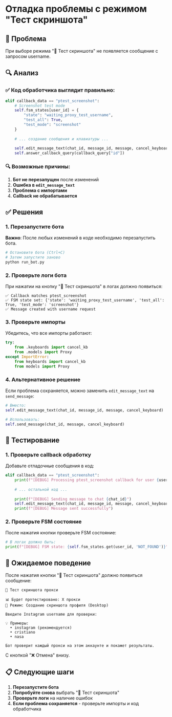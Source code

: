 # Отладка проблемы с режимом "Тест скриншота"

## 🐛 Проблема

При выборе режима "📸 Тест скриншота" не появляется сообщение с запросом username.

## 🔍 Анализ

### ✅ Код обработчика выглядит правильно:

```python
elif callback_data == "ptest_screenshot":
    # Screenshot test mode
    self.fsm_states[user_id] = {
        "state": "waiting_proxy_test_username",
        "test_all": True,
        "test_mode": "screenshot"
    }
    
    # ... создание сообщения и клавиатуры ...
    
    self.edit_message_text(chat_id, message_id, message, cancel_keyboard)
    self.answer_callback_query(callback_query["id"])
```

### 🔍 Возможные причины:

1. **Бот не перезапущен** после изменений
2. **Ошибка в `edit_message_text`**
3. **Проблема с импортами**
4. **Callback не обрабатывается**

## ✅ Решения

### 1. Перезапустите бота

**Важно**: После любых изменений в коде необходимо перезапустить бота.

```bash
# Остановите бота (Ctrl+C)
# Затем запустите заново
python run_bot.py
```

### 2. Проверьте логи бота

При нажатии на кнопку "📸 Тест скриншота" в логах должно появиться:

```
✅ Callback matches ptest_screenshot
✅ FSM state set: {'state': 'waiting_proxy_test_username', 'test_all': True, 'test_mode': 'screenshot'}
✅ Message created with username request
```

### 3. Проверьте импорты

Убедитесь, что все импорты работают:

```python
try:
    from .keyboards import cancel_kb
    from .models import Proxy
except ImportError:
    from keyboards import cancel_kb
    from models import Proxy
```

### 4. Альтернативное решение

Если проблема сохраняется, можно заменить `edit_message_text` на `send_message`:

```python
# Вместо:
self.edit_message_text(chat_id, message_id, message, cancel_keyboard)

# Использовать:
self.send_message(chat_id, message, cancel_keyboard)
```

## 🧪 Тестирование

### 1. Проверьте callback обработку

Добавьте отладочные сообщения в код:

```python
elif callback_data == "ptest_screenshot":
    print(f"[DEBUG] Processing ptest_screenshot callback for user {user_id}")
    
    # ... остальной код ...
    
    print(f"[DEBUG] Sending message to chat {chat_id}")
    self.edit_message_text(chat_id, message_id, message, cancel_keyboard)
    print(f"[DEBUG] Message sent successfully")
```

### 2. Проверьте FSM состояние

После нажатия кнопки проверьте FSM состояние:

```python
# В логах должно быть:
print(f"[DEBUG] FSM state: {self.fsm_states.get(user_id, 'NOT_FOUND')}")
```

## 🚀 Ожидаемое поведение

После нажатия кнопки "📸 Тест скриншота" должно появиться сообщение:

```
📸 Тест скриншота прокси

📊 Будет протестировано: X прокси
📸 Режим: Создание скриншота профиля (Desktop)

Введите Instagram username для проверки:

💡 Примеры:
  • instagram (рекомендуется)
  • cristiano
  • nasa

Бот проверит каждый прокси на этом аккаунте и покажет результаты.
```

С кнопкой "❌ Отмена" внизу.

## 📋 Следующие шаги

1. **Перезапустите бота**
2. **Попробуйте снова** выбрать "📸 Тест скриншота"
3. **Проверьте логи** на наличие ошибок
4. **Если проблема сохраняется** - проверьте импорты и код обработчика
